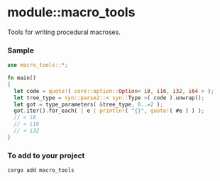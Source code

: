 # module::macro_tools

Tools for writing procedural macroses.

### Sample

``` rust sample test
use macro_tools::*;

fn main()
{
  let code = quote!( core::option::Option< i8, i16, i32, i64 > );
  let tree_type = syn::parse2::< syn::Type >( code ).unwrap();
  let got = type_parameters( &tree_type, 0..=2 );
  got.iter().for_each( | e | println!( "{}", quote!( #e ) ) );
  // < i8
  // < i16
  // < i32
}
```

### To add to your project

```
cargo add macro_tools
```
